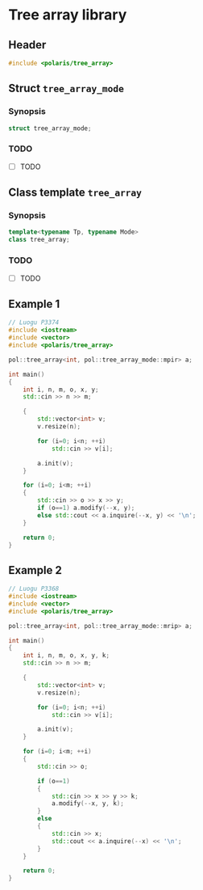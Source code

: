 # Tree array library

## Header
```cpp
#include <polaris/tree_array>
```

## Struct `tree_array_mode`
### Synopsis
```cpp
struct tree_array_mode;
```

### TODO
- [ ] TODO

## Class template `tree_array`
### Synopsis
```cpp
template<typename Tp, typename Mode>
class tree_array;
```

### TODO
- [ ] TODO

## Example 1
```cpp
// Luogu P3374
#include <iostream>
#include <vector>
#include <polaris/tree_array>

pol::tree_array<int, pol::tree_array_mode::mpir> a;

int main()
{
    int i, n, m, o, x, y;
    std::cin >> n >> m;

    {
        std::vector<int> v;
        v.resize(n);

        for (i=0; i<n; ++i)
            std::cin >> v[i];

        a.init(v);
    }

    for (i=0; i<m; ++i)
    {
        std::cin >> o >> x >> y;
        if (o==1) a.modify(--x, y);
        else std::cout << a.inquire(--x, y) << '\n';
    }

    return 0;
}
```

## Example 2
```cpp
// Luogu P3368
#include <iostream>
#include <vector>
#include <polaris/tree_array>

pol::tree_array<int, pol::tree_array_mode::mrip> a;

int main()
{
    int i, n, m, o, x, y, k;
    std::cin >> n >> m;

    {
        std::vector<int> v;
        v.resize(n);

        for (i=0; i<n; ++i)
            std::cin >> v[i];

        a.init(v);
    }

    for (i=0; i<m; ++i)
    {
        std::cin >> o;

        if (o==1)
        {
            std::cin >> x >> y >> k;
            a.modify(--x, y, k);
        }
        else
        {
            std::cin >> x;
            std::cout << a.inquire(--x) << '\n';
        }
    }

    return 0;
}
```
